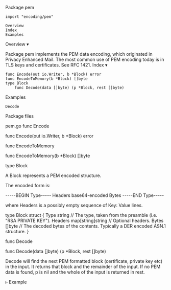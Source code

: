 
 Package pem

    import "encoding/pem"

    Overview
    Index
    Examples

Overview ▾

Package pem implements the PEM data encoding, which originated in Privacy Enhanced Mail. The most common use of PEM encoding today is in TLS keys and certificates. See RFC 1421.
Index ▾

    func Encode(out io.Writer, b *Block) error
    func EncodeToMemory(b *Block) []byte
    type Block
        func Decode(data []byte) (p *Block, rest []byte)

Examples

    Decode

Package files

pem.go
func Encode

func Encode(out io.Writer, b *Block) error

func EncodeToMemory

func EncodeToMemory(b *Block) []byte

type Block

A Block represents a PEM encoded structure.

The encoded form is:

-----BEGIN Type-----
Headers
base64-encoded Bytes
-----END Type-----

where Headers is a possibly empty sequence of Key: Value lines.

type Block struct {
        Type    string            // The type, taken from the preamble (i.e. "RSA PRIVATE KEY").
        Headers map[string]string // Optional headers.
        Bytes   []byte            // The decoded bytes of the contents. Typically a DER encoded ASN.1 structure.
}

func Decode

func Decode(data []byte) (p *Block, rest []byte)

Decode will find the next PEM formatted block (certificate, private key etc) in the input. It returns that block and the remainder of the input. If no PEM data is found, p is nil and the whole of the input is returned in rest.

▹ Example
